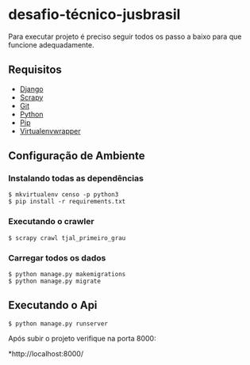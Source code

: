 # desafio-técnico-jusbrasil

Para executar projeto é preciso seguir todos os passo a baixo para que funcione adequadamente.

## Requisitos

* [Django](https://www.djangoproject.com/)
* [Scrapy](https://scrapy.org/)
* [Git](http://git-scm.com/)
* [Python](https://www.python.org/)
* [Pip](http://www.pip-installer.org/en/latest/)
* [Virtualenvwrapper](http://virtualenvwrapper.readthedocs.org/en/latest/)

## Configuração de Ambiente

### **Instalando todas as dependências**

```
$ mkvirtualenv censo -p python3
$ pip install -r requirements.txt
```
### **Executando o crawler**

```
$ scrapy crawl tjal_primeiro_grau
```
### **Carregar todos os dados**

```
$ python manage.py makemigrations
$ python manage.py migrate
```
## Executando o Api

```
$ python manage.py runserver
```
Após subir o projeto verifique na porta 8000:

*http://localhost:8000/
